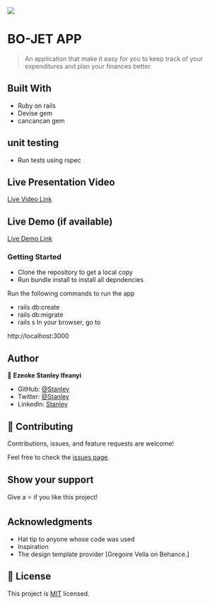 ![](https://img.shields.io/badge/Microverse-blueviolet)

# BO-JET APP

> An application that make it easy for you to keep track of your expenditures and plan your finances better.

## Built With

- Ruby on rails
- Devise gem
- cancancan gem

## unit testing
- Run tests using rspec

## Live Presentation Video

[Live Video Link](video3825473041.mp4)

## Live Demo (if available)

[Live Demo Link](https://stan-budget-app.herokuapp.com/)


### Getting Started

- Clone the repository to get a local copy
- Run bundle install to install all depndencies

Run the following commands to run the app

- rails db:create
- rails db:migrate
- rails s
In your browser, go to

http://localhost:3000
## Author

👤 **Ezeoke Stanley Ifeanyi**

- GitHub: [@Stanley](https://github.com/Stanleeeeee)
- Twitter: [@Stanley](https://twitter.com/Stanmega89)
- LinkedIn: [Stanley](https://linkedin.com/in/stanley-ezeoke)

## 🤝 Contributing

Contributions, issues, and feature requests are welcome!

Feel free to check the [issues page](../../issues/).

## Show your support

Give a ⭐️ if you like this project!

## Acknowledgments

- Hat tip to anyone whose code was used
- Inspiration
- The design template provider [Gregoire Vella on Behance.]

## 📝 License

This project is [MIT](./LICENSE) licensed.
